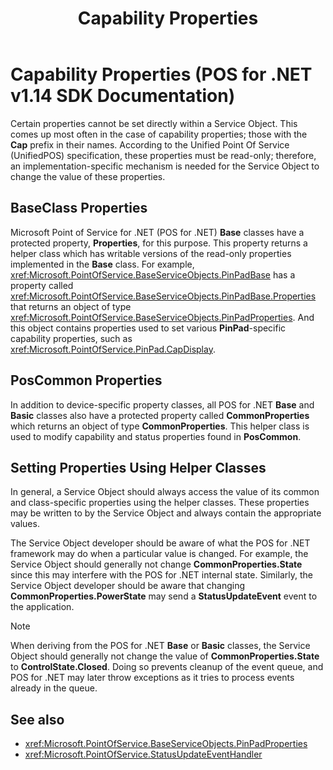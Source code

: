 ﻿---
title: Capability Properties
description: Capability Properties (POS for .NET v1.14 SDK Documentation)
ms.date: 03/03/2014
ms.topic: how-to
ms.custom: "pos-restored-from-archive,UpdateFrequency5"
---

# Capability Properties (POS for .NET v1.14 SDK Documentation)

Certain properties cannot be set directly within a Service Object. This comes up most often in the case of capability properties; those with the **Cap** prefix in their names. According to the Unified Point Of Service (UnifiedPOS) specification, these properties must be read-only; therefore, an implementation-specific mechanism is needed for the Service Object to change the value of these properties.

## BaseClass Properties

Microsoft Point of Service for .NET (POS for .NET) **Base** classes have a protected property, **Properties**, for this purpose. This property returns a helper class which has writable versions of the read-only properties implemented in the **Base** class. For example, <xref:Microsoft.PointOfService.BaseServiceObjects.PinPadBase> has a property called <xref:Microsoft.PointOfService.BaseServiceObjects.PinPadBase.Properties> that returns an object of type <xref:Microsoft.PointOfService.BaseServiceObjects.PinPadProperties>. And this object contains properties used to set various **PinPad**-specific capability properties, such as <xref:Microsoft.PointOfService.PinPad.CapDisplay>.

## PosCommon Properties

In addition to device-specific property classes, all POS for .NET **Base** and **Basic** classes also have a protected property called **CommonProperties** which returns an object of type **CommonProperties**. This helper class is used to modify capability and status properties found in **PosCommon**.

## Setting Properties Using Helper Classes

In general, a Service Object should always access the value of its common and class-specific properties using the helper classes. These properties may be written to by the Service Object and always contain the appropriate values.

The Service Object developer should be aware of what the POS for .NET framework may do when a particular value is changed. For example, the Service Object should generally not change **CommonProperties.State** since this may interfere with the POS for .NET internal state. Similarly, the Service Object developer should be aware that changing **CommonProperties.PowerState** may send a **StatusUpdateEvent** event to the application.

> [!NOTE]
> When deriving from the POS for .NET **Base** or **Basic** classes, the Service Object should generally not change the value of **CommonProperties.State** to **ControlState.Closed**. Doing so prevents cleanup of the event queue, and POS for .NET may later throw exceptions as it tries to process events already in the queue.

## See also

- <xref:Microsoft.PointOfService.BaseServiceObjects.PinPadProperties>
- <xref:Microsoft.PointOfService.StatusUpdateEventHandler>
